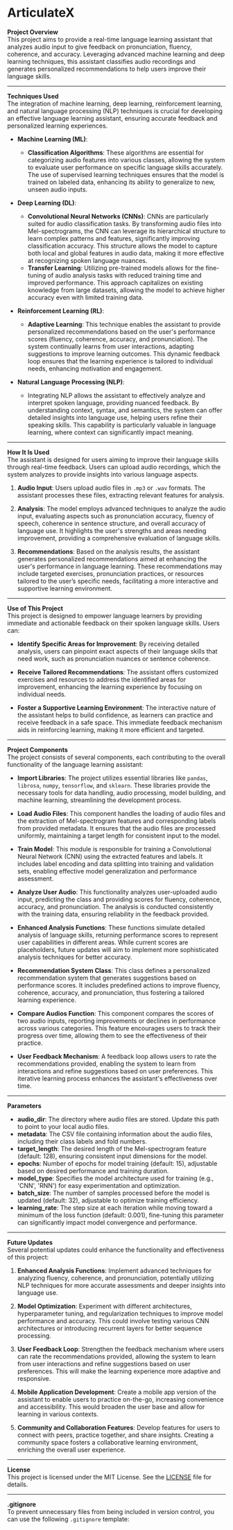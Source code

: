 # ArticulateX

**Project Overview**  
This project aims to provide a real-time language learning assistant that analyzes audio input to give feedback on pronunciation, fluency, coherence, and accuracy. Leveraging advanced machine learning and deep learning techniques, this assistant classifies audio recordings and generates personalized recommendations to help users improve their language skills.

---

**Techniques Used**  
The integration of machine learning, deep learning, reinforcement learning, and natural language processing (NLP) techniques is crucial for developing an effective language learning assistant, ensuring accurate feedback and personalized learning experiences.

- **Machine Learning (ML)**: 
  - **Classification Algorithms**: These algorithms are essential for categorizing audio features into various classes, allowing the system to evaluate user performance on specific language skills accurately. The use of supervised learning techniques ensures that the model is trained on labeled data, enhancing its ability to generalize to new, unseen audio inputs.

- **Deep Learning (DL)**: 
  - **Convolutional Neural Networks (CNNs)**: CNNs are particularly suited for audio classification tasks. By transforming audio files into Mel-spectrograms, the CNN can leverage its hierarchical structure to learn complex patterns and features, significantly improving classification accuracy. This structure allows the model to capture both local and global features in audio data, making it more effective at recognizing spoken language nuances.
  - **Transfer Learning**: Utilizing pre-trained models allows for the fine-tuning of audio analysis tasks with reduced training time and improved performance. This approach capitalizes on existing knowledge from large datasets, allowing the model to achieve higher accuracy even with limited training data.

- **Reinforcement Learning (RL)**: 
  - **Adaptive Learning**: This technique enables the assistant to provide personalized recommendations based on the user's performance scores (fluency, coherence, accuracy, and pronunciation). The system continually learns from user interactions, adapting suggestions to improve learning outcomes. This dynamic feedback loop ensures that the learning experience is tailored to individual needs, enhancing motivation and engagement.

- **Natural Language Processing (NLP)**: 
  - Integrating NLP allows the assistant to effectively analyze and interpret spoken language, providing nuanced feedback. By understanding context, syntax, and semantics, the system can offer detailed insights into language use, helping users refine their speaking skills. This capability is particularly valuable in language learning, where context can significantly impact meaning.

---

**How It Is Used**  
The assistant is designed for users aiming to improve their language skills through real-time feedback. Users can upload audio recordings, which the system analyzes to provide insights into various language aspects. 

1. **Audio Input**: Users upload audio files in `.mp3` or `.wav` formats. The assistant processes these files, extracting relevant features for analysis.
   
2. **Analysis**: The model employs advanced techniques to analyze the audio input, evaluating aspects such as pronunciation accuracy, fluency of speech, coherence in sentence structure, and overall accuracy of language use. It highlights the user's strengths and areas needing improvement, providing a comprehensive evaluation of language skills.

3. **Recommendations**: Based on the analysis results, the assistant generates personalized recommendations aimed at enhancing the user's performance in language learning. These recommendations may include targeted exercises, pronunciation practices, or resources tailored to the user’s specific needs, facilitating a more interactive and supportive learning environment.

---

**Use of This Project**  
This project is designed to empower language learners by providing immediate and actionable feedback on their spoken language skills. Users can:

- **Identify Specific Areas for Improvement**: By receiving detailed analysis, users can pinpoint exact aspects of their language skills that need work, such as pronunciation nuances or sentence coherence.
  
- **Receive Tailored Recommendations**: The assistant offers customized exercises and resources to address the identified areas for improvement, enhancing the learning experience by focusing on individual needs.

- **Foster a Supportive Learning Environment**: The interactive nature of the assistant helps to build confidence, as learners can practice and receive feedback in a safe space. This immediate feedback mechanism aids in reinforcing learning, making it more efficient and targeted.

---

**Project Components**  
The project consists of several components, each contributing to the overall functionality of the language learning assistant:

- **Import Libraries**: The project utilizes essential libraries like `pandas`, `librosa`, `numpy`, `tensorflow`, and `sklearn`. These libraries provide the necessary tools for data handling, audio processing, model building, and machine learning, streamlining the development process.

- **Load Audio Files**: This component handles the loading of audio files and the extraction of Mel-spectrogram features and corresponding labels from provided metadata. It ensures that the audio files are processed uniformly, maintaining a target length for consistent input to the model.

- **Train Model**: This module is responsible for training a Convolutional Neural Network (CNN) using the extracted features and labels. It includes label encoding and data splitting into training and validation sets, enabling effective model generalization and performance assessment.

- **Analyze User Audio**: This functionality analyzes user-uploaded audio input, predicting the class and providing scores for fluency, coherence, accuracy, and pronunciation. The analysis is conducted consistently with the training data, ensuring reliability in the feedback provided.

- **Enhanced Analysis Functions**: These functions simulate detailed analysis of language skills, returning performance scores to represent user capabilities in different areas. While current scores are placeholders, future updates will aim to implement more sophisticated analysis techniques for better accuracy.

- **Recommendation System Class**: This class defines a personalized recommendation system that generates suggestions based on performance scores. It includes predefined actions to improve fluency, coherence, accuracy, and pronunciation, thus fostering a tailored learning experience.

- **Compare Audios Function**: This component compares the scores of two audio inputs, reporting improvements or declines in performance across various categories. This feature encourages users to track their progress over time, allowing them to see the effectiveness of their practice.

- **User Feedback Mechanism**: A feedback loop allows users to rate the recommendations provided, enabling the system to learn from interactions and refine suggestions based on user preferences. This iterative learning process enhances the assistant's effectiveness over time.

---

**Parameters**  
- **audio_dir**: The directory where audio files are stored. Update this path to point to your local audio files.
- **metadata**: The CSV file containing information about the audio files, including their class labels and fold numbers.
- **target_length**: The desired length of the Mel-spectrogram feature (default: 128), ensuring consistent input dimensions for the model.
- **epochs**: Number of epochs for model training (default: 15), adjustable based on desired performance and training duration.
- **model_type**: Specifies the model architecture used for training (e.g., 'CNN', 'RNN') for easy experimentation and optimization.
- **batch_size**: The number of samples processed before the model is updated (default: 32), adjustable to optimize training efficiency.
- **learning_rate**: The step size at each iteration while moving toward a minimum of the loss function (default: 0.001), fine-tuning this parameter can significantly impact model convergence and performance.

---

**Future Updates**  
Several potential updates could enhance the functionality and effectiveness of this project:

1. **Enhanced Analysis Functions**: Implement advanced techniques for analyzing fluency, coherence, and pronunciation, potentially utilizing NLP techniques for more accurate assessments and deeper insights into language use.
  
2. **Model Optimization**: Experiment with different architectures, hyperparameter tuning, and regularization techniques to improve model performance and accuracy. This could involve testing various CNN architectures or introducing recurrent layers for better sequence processing.

3. **User Feedback Loop**: Strengthen the feedback mechanism where users can rate the recommendations provided, allowing the system to learn from user interactions and refine suggestions based on user preferences. This will make the learning experience more adaptive and responsive.

4. **Mobile Application Development**: Create a mobile app version of the assistant to enable users to practice on-the-go, increasing convenience and accessibility. This would broaden the user base and allow for learning in various contexts.

5. **Community and Collaboration Features**: Develop features for users to connect with peers, practice together, and share insights. Creating a community space fosters a collaborative learning environment, enriching the overall user experience.

---

**License**  
This project is licensed under the MIT License. See the [LICENSE](LICENSE) file for details.

---

**.gitignore**  
To prevent unnecessary files from being included in version control, you can use the following `.gitignore` template:

